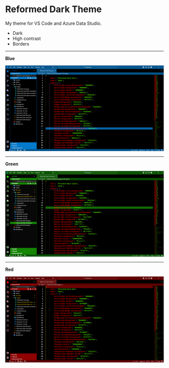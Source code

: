 # Reformed Dark Theme

My theme for VS Code and Azure Data Studio.

- Dark
- High contrast
- Borders

----------------------------------

**Blue**

![image](images/Reformed-Dark-Blue-Screenshot.png)

----------------------------------

**Green**

![image](images/Reformed-Dark-Green-Screenshot.png)

----------------------------------

**Red**

![image](images/Reformed-Dark-Red-Screenshot.png)
